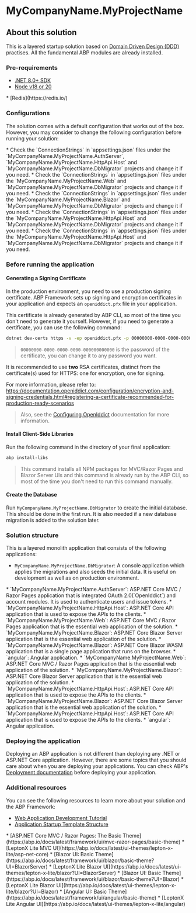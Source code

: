 # MyCompanyName.MyProjectName

## About this solution

This is a layered startup solution based on [Domain Driven Design (DDD)](https://abp.io/docs/latest/framework/architecture/domain-driven-design) practises. All the fundamental ABP modules are already installed. 

### Pre-requirements

* [.NET 8.0+ SDK](https://dotnet.microsoft.com/download/dotnet)
* [Node v18 or 20](https://nodejs.org/en)
<TEMPLATE-REMOVE IF-NOT='TIERED'>
* [Redis](https://redis.io/)
</TEMPLATE-REMOVE>

### Configurations

The solution comes with a default configuration that works out of the box. However, you may consider to change the following configuration before running your solution:

<TEMPLATE-REMOVE IF-NOT='TIERED'>
* Check the `ConnectionStrings` in `appsettings.json` files under the `MyCompanyName.MyProjectName.AuthServer`, `MyCompanyName.MyProjectName.HttpApi.Host` and `MyCompanyName.MyProjectName.DbMigrator` projects and change it if you need.
</TEMPLATE-REMOVE>
<TEMPLATE-REMOVE IF='TIERED'>
<TEMPLATE-REMOVE IF-NOT='ui:mvc'>
* Check the `ConnectionStrings` in `appsettings.json` files under the `MyCompanyName.MyProjectName.Web` and `MyCompanyName.MyProjectName.DbMigrator` projects and change it if you need.
</TEMPLATE-REMOVE>
<TEMPLATE-REMOVE IF-NOT='ui:blazor-server'>
* Check the `ConnectionStrings` in `appsettings.json` files under the `MyCompanyName.MyProjectName.Blazor` and `MyCompanyName.MyProjectName.DbMigrator` projects and change it if you need.
</TEMPLATE-REMOVE> 
<TEMPLATE-REMOVE IF-NOT='ui:blazor'>
* Check the `ConnectionStrings` in `appsettings.json` files under the `MyCompanyName.MyProjectName.HttpApi.Host` and `MyCompanyName.MyProjectName.DbMigrator` projects and change it if you need.
</TEMPLATE-REMOVE> 
<TEMPLATE-REMOVE IF-NOT='ui:angular'>
* Check the `ConnectionStrings` in `appsettings.json` files under the `MyCompanyName.MyProjectName.HttpApi.Host` and `MyCompanyName.MyProjectName.DbMigrator` projects and change it if you need.
</TEMPLATE-REMOVE>
</TEMPLATE-REMOVE>

### Before running the application

#### Generating a Signing Certificate

In the production environment, you need to use a production signing certificate. ABP Framework sets up signing and encryption certificates in your application and expects an `openiddict.pfx` file in your application.

This certificate is already generated by ABP CLI, so most of the time you don't need to generate it yourself. However, if you need to generate a certificate, you can use the following command:

```bash
dotnet dev-certs https -v -ep openiddict.pfx -p 00000000-0000-0000-0000-000000000000
```

> `00000000-0000-0000-0000-000000000000` is the password of the certificate, you can change it to any password you want.

It is recommended to use **two** RSA certificates, distinct from the certificate(s) used for HTTPS: one for encryption, one for signing.

For more information, please refer to: https://documentation.openiddict.com/configuration/encryption-and-signing-credentials.html#registering-a-certificate-recommended-for-production-ready-scenarios

> Also, see the [Configuring OpenIddict](https://abp.io/docs/latest/deployment/configuring-openiddict#production-environment) documentation for more information.

#### Install Client-Side Libraries

Run the following command in the directory of your final application:

```bash
abp install-libs
```

> This command installs all NPM packages for MVC/Razor Pages and Blazor Server UIs and this command is already run by the ABP CLI, so most of the time you don't need to run this command manually.

#### Create the Database

Run `MyCompanyName.MyProjectName.DbMigrator` to create the initial database. This should be done in the first run. It is also needed if a new database migration is added to the solution later.

### Solution structure

This is a layered monolith application that consists of the following applications:

* `MyCompanyName.MyProjectName.DbMigrator`: A console application which applies the migrations and also seeds the initial data. It is useful on development as well as on production environment.
<TEMPLATE-REMOVE IF-NOT='TIERED'>
* `MyCompanyName.MyProjectName.AuthServer`: ASP.NET Core MVC / Razor Pages application that is integrated OAuth 2.0(`OpenIddict`) and account modules. It is used to authenticate users and issue tokens.
* `MyCompanyName.MyProjectName.HttpApi.Host`: ASP.NET Core API application that is used to expose the APIs to the clients.
<TEMPLATE-REMOVE IF-NOT='ui:mvc'>
* `MyCompanyName.MyProjectName.Web`: ASP.NET Core MVC / Razor Pages application that is the essential web application of the solution.
</TEMPLATE-REMOVE>
<TEMPLATE-REMOVE IF-NOT='ui:blazor-server'>
* `MyCompanyName.MyProjectName.Blazor`: ASP.NET Core Blazor Server application that is the essential web application of the solution.
</TEMPLATE-REMOVE> 
<TEMPLATE-REMOVE IF-NOT='ui:blazor'>
* `MyCompanyName.MyProjectName.Blazor`: ASP.NET Core Blazor WASM application that is a single page application that runs on the browser.
</TEMPLATE-REMOVE> 
<TEMPLATE-REMOVE IF-NOT='ui:angular'>
* `angular`: Angular application.
</TEMPLATE-REMOVE>
</TEMPLATE-REMOVE>
<TEMPLATE-REMOVE IF='TIERED'>
<TEMPLATE-REMOVE IF-NOT='ui:mvc'>
* `MyCompanyName.MyProjectName.Web`: ASP.NET Core MVC / Razor Pages application that is the essential web application of the solution.
</TEMPLATE-REMOVE>
<TEMPLATE-REMOVE IF-NOT='ui:blazor-server'>
* `MyCompanyName.MyProjectName.Blazor`: ASP.NET Core Blazor Server application that is the essential web application of the solution.
</TEMPLATE-REMOVE> 
<TEMPLATE-REMOVE IF-NOT='ui:blazor'>
* `MyCompanyName.MyProjectName.HttpApi.Host`: ASP.NET Core API application that is used to expose the APIs to the clients.
* `MyCompanyName.MyProjectName.Blazor`: ASP.NET Core Blazor Server application that is the essential web application of the solution.
</TEMPLATE-REMOVE> 
<TEMPLATE-REMOVE IF-NOT='ui:angular'>
* `MyCompanyName.MyProjectName.HttpApi.Host`: ASP.NET Core API application that is used to expose the APIs to the clients.
* `angular`: Angular application.
</TEMPLATE-REMOVE>
</TEMPLATE-REMOVE>

### Deploying the application

Deploying an ABP application is not different than deploying any .NET or ASP.NET Core application. However, there are some topics that you should care about when you are deploying your applications. You can check ABP's [Deployment documentation](https://abp.io/docs/latest/deployment) before deploying your application.

### Additional resources

You can see the following resources to learn more about your solution and the ABP Framework:

* [Web Application Development Tutorial](https://abp.io/docs/latest/tutorials/book-store/part-01?UI=Blazor&DB=EF)
* [Application Startup Template Structure](https://abp.io/docs/latest/solution-templates/layered-web-application)
<TEMPLATE-REMOVE IF-NOT='ui:mvc'>
<TEMPLATE-REMOVE IF-NOT='BASIC'>
* [ASP.NET Core MVC / Razor Pages: The Basic Theme](https://abp.io/docs/latest/framework/ui/mvc-razor-pages/basic-theme)
</TEMPLATE-REMOVE>
<TEMPLATE-REMOVE IF-NOT='LEPTONXLITE'>
* [LeptonX Lite MVC UI](https://abp.io/docs/latest/ui-themes/lepton-x-lite/asp-net-core)
</TEMPLATE-REMOVE>
</TEMPLATE-REMOVE>
<TEMPLATE-REMOVE IF-NOT='ui:blazor-server'>
<TEMPLATE-REMOVE IF-NOT='BASIC'>
* [Blazor UI: Basic Theme](https://abp.io/docs/latest/framework/ui/blazor/basic-theme?UI=BlazorServer)
</TEMPLATE-REMOVE>
<TEMPLATE-REMOVE IF-NOT='LEPTONXLITE'>
* [LeptonX Lite Blazor UI](https://abp.io/docs/latest/ui-themes/lepton-x-lite/blazor?UI=BlazorServer)
</TEMPLATE-REMOVE>
</TEMPLATE-REMOVE>
<TEMPLATE-REMOVE IF-NOT='ui:blazor'>
<TEMPLATE-REMOVE IF-NOT='BASIC'>
* [Blazor UI: Basic Theme](https://abp.io/docs/latest/framework/ui/blazor/basic-theme?UI=Blazor)
</TEMPLATE-REMOVE>
<TEMPLATE-REMOVE IF-NOT='LEPTONXLITE'>
* [LeptonX Lite Blazor UI](https://abp.io/docs/latest/ui-themes/lepton-x-lite/blazor?UI=Blazor)
</TEMPLATE-REMOVE>
</TEMPLATE-REMOVE>
<TEMPLATE-REMOVE IF-NOT='ui:angular'>
<TEMPLATE-REMOVE IF-NOT='BASIC'>
* [Angular UI: Basic Theme](https://abp.io/docs/latest/framework/ui/angular/basic-theme)
</TEMPLATE-REMOVE>
<TEMPLATE-REMOVE IF-NOT='LEPTONXLITE'>
* [LeptonX Lite Angular UI](https://abp.io/docs/latest/ui-themes/lepton-x-lite/angular)
</TEMPLATE-REMOVE>
</TEMPLATE-REMOVE>
